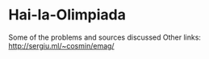 # Hai-la-Olimpiada
Some of the problems and sources discussed
Other links:
http://sergiu.ml/~cosmin/emag/
